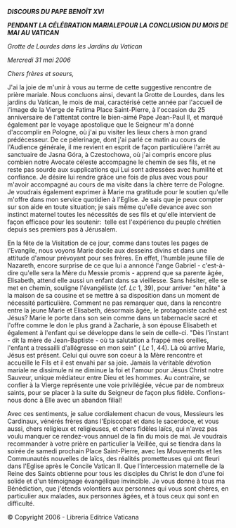 ***DISCOURS DU PAPE BENOÎT XVI***

***PENDANT LA CÉLÉBRATION MARIALE******POUR LA CONCLUSION DU MOIS DE MAI AU VATICAN***

*Grotte de Lourdes dans les Jardins du Vatican*

*Mercredi 31 mai 2006*

*Chers frères et soeurs,*

J'ai la joie de m'unir à vous au terme de cette suggestive rencontre de prière mariale. Nous concluons ainsi, devant la Grotte de Lourdes, dans les jardins du Vatican, le mois de mai, caractérisé cette année par l'accueil de l'image de la Vierge de Fatima Place Saint-Pierre, à l'occasion du 25 anniversaire de l'attentat contre le bien-aimé Pape Jean-Paul II, et marqué également par le voyage apostolique que le Seigneur m'a donné d'accomplir en Pologne, où j'ai pu visiter les lieux chers à mon grand prédécesseur. De ce pèlerinage, dont j'ai parlé ce matin au cours de l'Audience générale, il me revient en esprit de façon particulière l'arrêt au sanctuaire de Jasna Góra, à Czestochowa, où j'ai compris encore plus combien notre Avocate céleste accompagne le chemin de ses fils, et ne reste pas sourde aux supplications qui Lui sont adressées avec humilité et confiance. Je désire lui rendre grâce une fois de plus avec vous pour m'avoir accompagné au cours de ma visite dans la chère terre de Pologne. Je voudrais également exprimer à Marie ma gratitude pour le soutien qu'elle m'offre dans mon service quotidien à l'Eglise. Je sais que je peux compter sur son aide en toute situation; je sais même qu'elle devance avec son instinct maternel toutes les nécessités de ses fils et qu'elle intervient de façon efficace pour les soutenir:  telle est l'expérience du peuple chrétien depuis ses premiers pas à Jérusalem.

En la fête de la Visitation de ce jour, comme dans toutes les pages de l'Evangile, nous voyons Marie docile aux desseins divins et dans une attitude d'amour prévoyant pour ses frères. En effet, l'humble jeune fille de Nazareth, encore surprise de ce que lui a annoncé l'ange Gabriel - c'est-à-dire qu'elle sera la Mère du Messie promis - apprend que sa parente âgée, Elisabeth, attend elle aussi un enfant dans sa vieillesse. Sans hésiter, elle se met en chemin, souligne l'évangéliste (cf. *Lc* 1, 39), pour arriver "en hâte" à la maison de sa cousine et se mettre à sa disposition dans un moment de nécessité particulière. Comment ne pas remarquer que, dans la rencontre entre la jeune Marie et Elisabeth, désormais âgée, le protagoniste caché est Jésus? Marie le porte dans son sein comme dans un tabernacle sacré et l'offre comme le don le plus grand à Zacharie, à son épouse Elisabeth et également à l'enfant qui se développe dans le sein de celle-ci. "Dès l'instant - dit la mère de Jean-Baptiste - où ta salutation a frappé mes oreilles, l'enfant a tressailli d'allégresse en mon sein" ( *Lc* 1, 44). Là où arrive Marie, Jésus est présent. Celui qui ouvre son coeur à la Mère rencontre et accueille le Fils et il est envahi par sa joie. Jamais la véritable dévotion mariale ne dissimule ni ne diminue la foi et l'amour pour Jésus Christ notre Sauveur, unique médiateur entre Dieu et les hommes. Au contraire, se confier à la Vierge représente une voie privilégiée, vécue par de nombreux saints, pour se placer à la suite du Seigneur de façon plus fidèle. Confions-nous donc à Elle avec un abandon filial!

Avec ces sentiments, je salue cordialement chacun de vous, Messieurs les Cardinaux, vénérés frères dans l'Episcopat et dans le sacerdoce, et vous aussi, chers religieux et religieuses, et chers fidèles laïcs, qui n'avez pas voulu manquer ce rendez-vous annuel de la fin du mois de mai. Je voudrais recommander à votre prière en particulier la Veillée, qui se tiendra dans la soirée de samedi prochain Place Saint-Pierre, avec les Mouvements et les Communautés nouvelles de laïcs, des réalités prometteuses qui ont fleuri dans l'Eglise après le Concile Vatican II. Que l'intercession maternelle de la Reine des Saints obtienne pour tous les disciples du Christ le don d'une foi solide et d'un témoignage évangélique invincible. Je vous donne à tous ma Bénédiction, que j'étends volontiers aux personnes qui vous sont chères, en particulier aux malades, aux personnes âgées, et à tous ceux qui sont en difficulté.

© Copyright 2006 - Libreria Editrice Vaticana